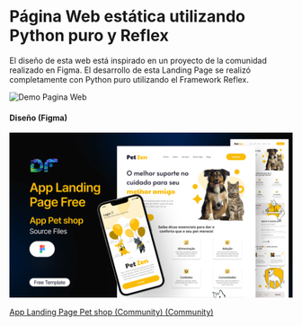 # Página Web estática utilizando Python puro y Reflex

El diseño de esta web está inspirado en un proyecto de la comunidad realizado en Figma. El desarrollo de esta Landing Page se realizó completamente con Python puro utilizando el Framework Reflex.

![Demo Pagina Web](/img/petzen.gif)

#### Diseño (Figma)

![Figma Project](/img/Preview.jpg)

[App Landing Page Pet shop (Community) (Community)](<https://www.figma.com/file/qQ6bN7snZQmEd71JyQdxL4/App-Landing-Page-Pet-shop-(Community)-(Community)?type=design&node-id=99-139&mode=design&t=Ak0YFRv4cOEr27A2-0>)
